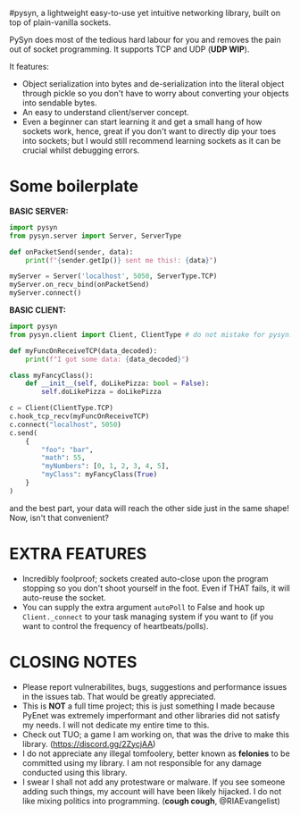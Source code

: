 #pysyn, a lightweight easy-to-use yet intuitive networking library, built on top of plain-vanilla sockets.

PySyn does most of the tedious hard labour for you and removes the pain out of socket programming. It supports TCP and UDP (**UDP WIP**).

It features:
- Object serialization into bytes and de-serialization into the literal object through pickle so you don't have to worry about converting your objects into sendable bytes.
- An easy to understand client/server concept.
- Even a beginner can start learning it and get a small hang of how sockets work, hence, great if you don't want to directly dip your toes into sockets; but I would still recommend learning sockets as it can be crucial whilst debugging errors.

# Some boilerplate

**BASIC SERVER:**
```python
import pysyn
from pysyn.server import Server, ServerType

def onPacketSend(sender, data):
    print(f"{sender.getIp()} sent me this!: {data}")

myServer = Server('localhost', 5050, ServerType.TCP)
myServer.on_recv_bind(onPacketSend)
myServer.connect()
```
**BASIC CLIENT:**

```python
import pysyn
from pysyn.client import Client, ClientType # do not mistake for pysyn.server.client!

def myFuncOnReceiveTCP(data_decoded):
    print(f"I got some data: {data_decoded}")

class myFancyClass():
    def __init__(self, doLikePizza: bool = False):
        self.doLikePizza = doLikePizza

c = Client(ClientType.TCP)
c.hook_tcp_recv(myFuncOnReceiveTCP)
c.connect("localhost", 5050)
c.send(
    {
        "foo": "bar",
        "math": 55,
        "myNumbers": [0, 1, 2, 3, 4, 5],
        "myClass": myFancyClass(True)
    }
)
```
and the best part, your data will reach the other side just in the same shape! Now, isn't that convenient?

# EXTRA FEATURES
- Incredibly foolproof; sockets created auto-close upon the program stopping so you don't shoot yourself in the foot. Even if THAT fails, it will auto-reuse the socket.
- You can supply the extra argument `autoPoll` to False and hook up `Client._connect` to your task managing system if you want to (if you want to control the frequency of heartbeats/polls).

# CLOSING NOTES
- Please report vulnerabilites, bugs, suggestions and performance issues in the issues tab. That would be greatly appreciated.
- This is **NOT** a full time project; this is just something I made because PyEnet was extremely imperformant and other libraries did not satisfy my needs. I will not dedicate my entire time to this.
- Check out TUO; a game I am working on, that was the drive to make this library. (https://discord.gg/2ZycjAA)
- I do not appreciate any illegal tomfoolery, better known as **felonies** to be committed using my library. I am not responsible for any damage conducted using this library.
- I swear I shall not add any protestware or malware. If you see someone adding such things, my account will have been likely hijacked. I do not like mixing politics into programming. (**cough cough**, @RIAEvangelist)